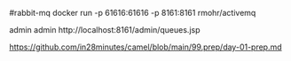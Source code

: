 #rabbit-mq
docker run -p 61616:61616 -p 8161:8161 rmohr/activemq

admin admin
http://localhost:8161/admin/queues.jsp


https://github.com/in28minutes/camel/blob/main/99.prep/day-01-prep.md